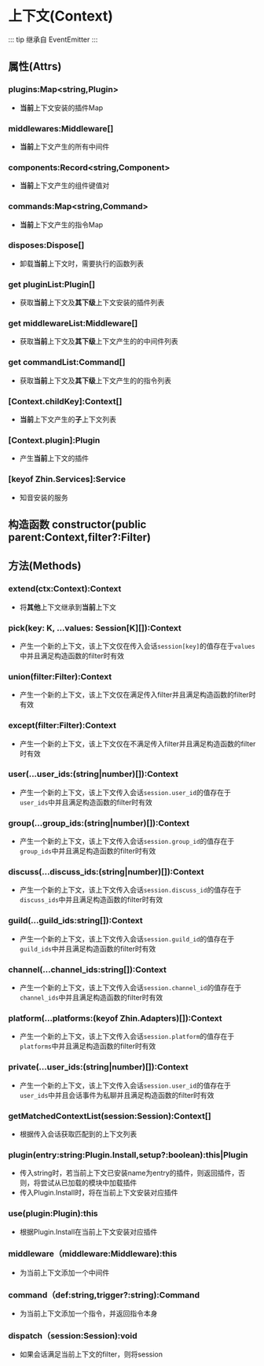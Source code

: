 # 上下文(Context)
::: tip
继承自 EventEmitter
:::
## 属性(Attrs)
### plugins:Map<string,Plugin>
- **当前**上下文安装的插件Map
### middlewares:Middleware[]
- **当前**上下文产生的所有中间件
### components:Record<string,Component>
- **当前**上下文产生的组件键值对
### commands:Map<string,Command>
- **当前**上下文产生的指令Map
### disposes:Dispose[]
- 卸载**当前**上下文时，需要执行的函数列表
### get pluginList:Plugin[]
- 获取**当前**上下文及**其下级**上下文安装的插件列表
### get middlewareList:Middleware[]
- 获取**当前**上下文及**其下级**上下文产生的的中间件列表
### get commandList:Command[]
- 获取**当前**上下文及**其下级**上下文产生的的指令列表
### [Context.childKey]:Context[]
- **当前**上下文产生的**子**上下文列表
### [Context.plugin]:Plugin
- 产生**当前**上下文的插件
### [keyof Zhin.Services]:Service
- 知音安装的服务
## 构造函数 constructor(public parent:Context,filter?:Filter)
## 方法(Methods)
### extend(ctx:Context):Context
- 将**其他**上下文继承到**当前**上下文
### pick(key: K, ...values: Session[K][]):Context
- 产生一个新的上下文，该上下文仅在传入会话`session[key]`的值存在于`values`中并且满足构造函数的filter时有效
### union(filter:Filter):Context
- 产生一个新的上下文，该上下文仅在满足传入filter并且满足构造函数的filter时有效
### except(filter:Filter):Context
- 产生一个新的上下文，该上下文仅在不满足传入filter并且满足构造函数的filter时有效
### user(...user_ids:(string|number)[]):Context
- 产生一个新的上下文，该上下文传入会话`session.user_id`的值存在于`user_ids`中并且满足构造函数的filter时有效
### group(...group_ids:(string|number)[]):Context
- 产生一个新的上下文，该上下文传入会话`session.group_id`的值存在于`group_ids`中并且满足构造函数的filter时有效
### discuss(...discuss_ids:(string|number)[]):Context
- 产生一个新的上下文，该上下文传入会话`session.discuss_id`的值存在于`discuss_ids`中并且满足构造函数的filter时有效
### guild(...guild_ids:string[]):Context
- 产生一个新的上下文，该上下文传入会话`session.guild_id`的值存在于`guild_ids`中并且满足构造函数的filter时有效
### channel(...channel_ids:string[]):Context
- 产生一个新的上下文，该上下文传入会话`session.channel_id`的值存在于`channel_ids`中并且满足构造函数的filter时有效
### platform(...platforms:(keyof Zhin.Adapters)[]):Context
- 产生一个新的上下文，该上下文传入会话`session.platform`的值存在于`platforms`中并且满足构造函数的filter时有效
### private(...user_ids:(string|number)[]):Context
- 产生一个新的上下文，该上下文传入会话`session.user_id`的值存在于`user_ids`中并且会话事件为私聊并且满足构造函数的filter时有效
### getMatchedContextList(session:Session):Context[]
- 根据传入会话获取匹配到的上下文列表
### plugin(entry:string:Plugin.Install,setup?:boolean):this|Plugin
- 传入string时，若当前上下文已安装name为entry的插件，则返回插件，否则，将尝试从已加载的模块中加载插件
- 传入Plugin.Install时，将在当前上下文安装对应插件
### use(plugin:Plugin):this
- 根据Plugin.Install在当前上下文安装对应插件
### middleware（middleware:Middleware):this
- 为当前上下文添加一个中间件
### command（def:string,trigger?:string):Command
- 为当前上下文添加一个指令，并返回指令本身
### dispatch（session:Session):void
- 如果会话满足当前上下文的filter，则将session

